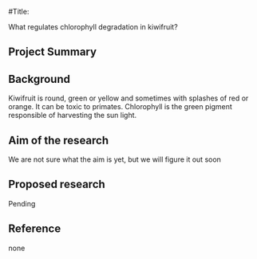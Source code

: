 #Title:

What regulates chlorophyll degradation in kiwifruit?

## Project Summary
## Background
Kiwifruit is round, green or yellow and sometimes with splashes of red or orange. It can be toxic to primates. Chlorophyll is the green pigment responsible of harvesting the sun light.
## Aim of the research
We are not sure what the aim is yet, but we will figure it out soon
## Proposed research
Pending
## Reference
none

